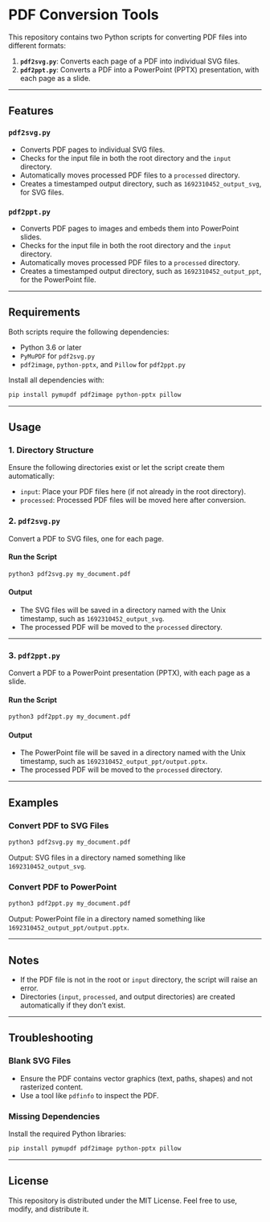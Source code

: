 # PDF Conversion Tools

This repository contains two Python scripts for converting PDF files into different formats:

1. **`pdf2svg.py`**: Converts each page of a PDF into individual SVG files.
2. **`pdf2ppt.py`**: Converts a PDF into a PowerPoint (PPTX) presentation, with each page as a slide.

---

## Features

### `pdf2svg.py`

- Converts PDF pages to individual SVG files.
- Checks for the input file in both the root directory and the `input` directory.
- Automatically moves processed PDF files to a `processed` directory.
- Creates a timestamped output directory, such as `1692310452_output_svg`, for SVG files.

### `pdf2ppt.py`

- Converts PDF pages to images and embeds them into PowerPoint slides.
- Checks for the input file in both the root directory and the `input` directory.
- Automatically moves processed PDF files to a `processed` directory.
- Creates a timestamped output directory, such as `1692310452_output_ppt`, for the PowerPoint file.

---

## Requirements

Both scripts require the following dependencies:

- Python 3.6 or later
- `PyMuPDF` for `pdf2svg.py`
- `pdf2image`, `python-pptx`, and `Pillow` for `pdf2ppt.py`

Install all dependencies with:

```bash
pip install pymupdf pdf2image python-pptx pillow
```

---

## Usage

### **1. Directory Structure**

Ensure the following directories exist or let the script create them automatically:

- `input`: Place your PDF files here (if not already in the root directory).
- `processed`: Processed PDF files will be moved here after conversion.

### **2. `pdf2svg.py`**

Convert a PDF to SVG files, one for each page.

#### **Run the Script**

```bash
python3 pdf2svg.py my_document.pdf
```

#### **Output**

- The SVG files will be saved in a directory named with the Unix timestamp, such as `1692310452_output_svg`.
- The processed PDF will be moved to the `processed` directory.

---

### **3. `pdf2ppt.py`**

Convert a PDF to a PowerPoint presentation (PPTX), with each page as a slide.

#### **Run the Script**

```bash
python3 pdf2ppt.py my_document.pdf
```

#### **Output**

- The PowerPoint file will be saved in a directory named with the Unix timestamp, such as `1692310452_output_ppt/output.pptx`.
- The processed PDF will be moved to the `processed` directory.

---

## Examples

### Convert PDF to SVG Files

```bash
python3 pdf2svg.py my_document.pdf
```

Output: SVG files in a directory named something like `1692310452_output_svg`.

### Convert PDF to PowerPoint

```bash
python3 pdf2ppt.py my_document.pdf
```

Output: PowerPoint file in a directory named something like `1692310452_output_ppt/output.pptx`.

---

## Notes

- If the PDF file is not in the root or `input` directory, the script will raise an error.
- Directories (`input`, `processed`, and output directories) are created automatically if they don’t exist.

---

## Troubleshooting

### Blank SVG Files

- Ensure the PDF contains vector graphics (text, paths, shapes) and not rasterized content.
- Use a tool like `pdfinfo` to inspect the PDF.

### Missing Dependencies

Install the required Python libraries:

```bash
pip install pymupdf pdf2image python-pptx pillow
```

---

## License

This repository is distributed under the MIT License. Feel free to use, modify, and distribute it.
